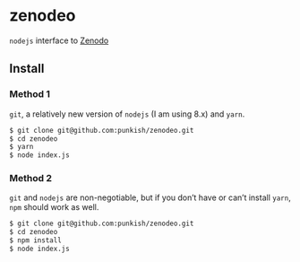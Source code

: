 # zenodeo

`nodejs` interface to [Zenodo](https://zenodo.org)

## Install

### Method 1

`git`, a relatively new version of `nodejs` (I am using 8.x) and `yarn`.

```bash
$ git clone git@github.com:punkish/zenodeo.git
$ cd zenodeo
$ yarn
$ node index.js
```

### Method 2

`git` and `nodejs` are non-negotiable, but if you don’t have or can’t install `yarn`, `npm` should work as well.

```bash
$ git clone git@github.com:punkish/zenodeo.git
$ cd zenodeo
$ npm install
$ node index.js
```